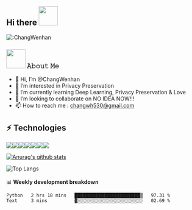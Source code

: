## Hi there <img src="https://media.giphy.com/media/mGcNjsfWAjY5AEZNw6/giphy.gif" width="50">
![:ChangWenhan](https://count.getloli.com/get/@:ChangWenhan?theme=gelbooru)
### <img src="https://media.giphy.com/media/VgCDAzcKvsR6OM0uWg/giphy.gif" width="50">  𝙰𝚋𝚘𝚞𝚝 𝙼𝚎
- 👋 Hi, I’m @ChangWenhan
- 👀 I’m interested in Privacy Preservation
- 🌱 I’m currently learning Deep Learning, Privacy Preservation & Love
- 💞️ I’m looking to collaborate on NO IDEA NOW!!!
- 📫 How to reach me : changwh530@gmail.com

<!---
ChangWenhan/ChangWenhan is a ✨ special ✨ repository because its `README.md` (this file) appears on your GitHub profile.
You can click the Preview link to take a look at your changes.
--->

## ⚡ Technologies
<img src="https://img.shields.io/badge/python%20-%2314354C.svg?&style=for-the-badge&logo=python&logoColor=white"/><img src="https://img.shields.io/badge/c++%20-%2300599C.svg?&style=for-the-badge&logo=c%2B%2B&ogoColor=white"/><img src="https://img.shields.io/badge/c%23%20-%23239120.svg?&style=for-the-badge&logo=c-sharp&logoColor=white"/><img src="https://img.shields.io/badge/java-%23ED8B00.svg?&style=for-the-badge&logo=java&logoColor=white"/><img src="https://img.shields.io/badge/html5%20-%23E34F26.svg?&style=for-the-badge&logo=html5&logoColor=white"/><img src="https://img.shields.io/badge/css3%20-%231572B6.svg?&style=for-the-badge&logo=css3&logoColor=white"/><img src="https://img.shields.io/badge/javascript%20-%23323330.svg?&style=for-the-badge&logo=javascript&logoColor=%23F7DF1E"/>

[![Anurag's github stats](https://github-readme-stats.vercel.app/api?username=ChangWenhan&count_private=true&show_icons=true)](https://github.com/anuraghazra/github-readme-stats)

![Top Langs](https://github-readme-stats.vercel.app/api/top-langs/?username=ChangWenhan&hide=TeX&layout=compact)
<br/><br/>📊 **Weekly development breakdown**
<!--START_SECTION:waka-->

```text
Python   2 hrs 18 mins   ████████████████████████▒   97.31 %
Text     3 mins          ▓░░░░░░░░░░░░░░░░░░░░░░░░   02.69 %
```

<!--END_SECTION:waka-->
